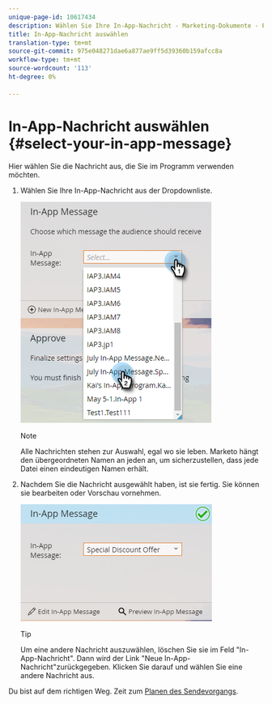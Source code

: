 ```yaml
---
unique-page-id: 10617434
description: Wählen Sie Ihre In-App-Nachricht - Marketing-Dokumente - Produktdokumentation
title: In-App-Nachricht auswählen
translation-type: tm+mt
source-git-commit: 975e048271dae6a877ae9ff5d39360b159afcc8a
workflow-type: tm+mt
source-wordcount: '113'
ht-degree: 0%

---
```



# In-App-Nachricht auswählen {#select-your-in-app-message}

Hier wählen Sie die Nachricht aus, die Sie im Programm verwenden möchten.

1. Wählen Sie Ihre In-App-Nachricht aus der Dropdownliste.

   ![](assets/image2016-5-9-15-3a43-3a3.png)

   >[!NOTE]
   >
   >Alle Nachrichten stehen zur Auswahl, egal wo sie leben. Marketo hängt den übergeordneten Namen an jeden an, um sicherzustellen, dass jede Datei einen eindeutigen Namen erhält.

1. Nachdem Sie die Nachricht ausgewählt haben, ist sie fertig. Sie können sie bearbeiten oder Vorschau vornehmen.

   ![](assets/image2016-5-9-15-3a41-3a48.png)

   >[!TIP]
   >
   >Um eine andere Nachricht auszuwählen, löschen Sie sie im Feld &quot;In-App-Nachricht&quot;. Dann wird der Link &quot;Neue In-App-Nachricht&quot;zurückgegeben. Klicken Sie darauf und wählen Sie eine andere Nachricht aus.

Du bist auf dem richtigen Weg. Zeit zum [Planen des Sendevorgangs](/help/marketo/product-docs/mobile-marketing/in-app-messages/sending-your-in-app-message/schedule-your-in-app-message.md).
